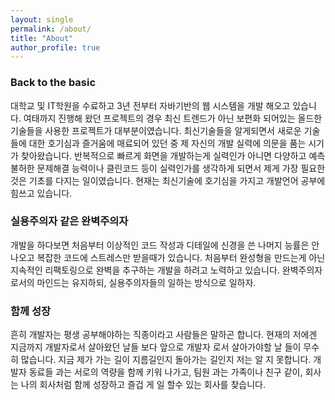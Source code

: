 ```yaml
---
layout: single
permalink: /about/
title: "About"
author_profile: true
---
```


### Back to the basic
대학교 및 IT학원을 수료하고 3년 전부터 자바기반의 웹 시스템을 개발 해오고 있습니다. 여태까지 진행해 왔던 프로젝트의 경우 최신 트렌드가 아닌 보편화 되어있는 올드한 기술들을 사용한 프로젝트가 대부분이였습니다. 최신기술들을 알게되면서 새로운 기술들에 대한 호기심과 즐거움에 매료되어 있던 중 제 자신의 개발 실력에 의문을 품는 시기가 찾아왔습니다. 반복적으로 빠르게 화면을 개발하는게 실력인가 아니면 다양하고 예측불허한 문제해결 능력이나 클린코드 등이 실력인가를 생각하게 되면서 제게 가장 필요한 것은 기초를 다지는 일이였습니다. 현재는 최신기술에 호기심을 가지고 개발언어 공부에 힘쓰고 있습니다. 

### 실용주의자 같은 완벽주의자
개발을 하다보면 처음부터 이상적인 코드 작성과 디테일에 신경을 쓴 나머지 능률은 안나오고 복잡한 코드에 스트레스만 받을때가 있습니다. 처음부터 완성형을 만드는게 아닌 지속적인 리팩토링으로 완벽을 추구하는 개발을 하려고 노력하고 있습니다.
완벽주의자로서의 마인드는 유지하되, 실용주의자들의 일하는 방식으로 일하자.

### 함께 성장
흔히 개발자는 평생 공부해야하는 직종이라고 사람들은 말하곤 합니다. 현재의 저에겐 지금까지 개발자로서 살아왔던 날들 보다 앞으로 개발자 로서 살아가야할 날 들이 무수히 많습니다. 지금 제가 가는 길이 지름길인지 돌아가는 길인지 저는 알 지 못합니다. 개발자 동료들 과는 서로의 역량을 함께 키워 나가고, 팀원 과는 가족이나 친구 같이, 회사는 나의 회사처럼 함께 성장하고 즐겁 게 일 할수 있는 회사를 찾습니다.
